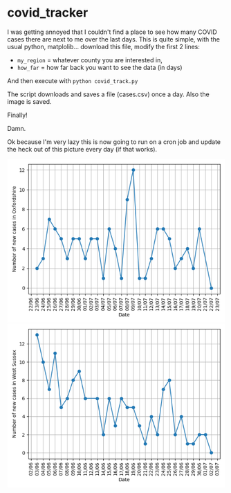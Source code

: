  # covid_tracker
 
I was getting annoyed that I couldn't find a place to see how many COVID cases there are next to me over the last days.
This is quite simple, with the usual python, matplolib... download this file, modify the first 2 lines:
 - `my_region` = whatever county you are interested in,
 - `how_far` = how far back you want to see the data (in days)
 
 And then execute with `python covid_track.py`
 
The script downloads and saves a file (cases.csv) once a day. Also the image is saved.

Finally!

Damn.

Ok because I'm very lazy this is now going to run on a cron job and update the heck out of this picture every day (if that works).

![Oxfordshire](https://github.com/plasorak/covid_tracker/blob/master/covid_cases_Oxfordshire.png?raw=true)
![West Sussex](https://github.com/plasorak/covid_tracker/blob/master/covid_cases_West_Sussex.png?raw=true)
